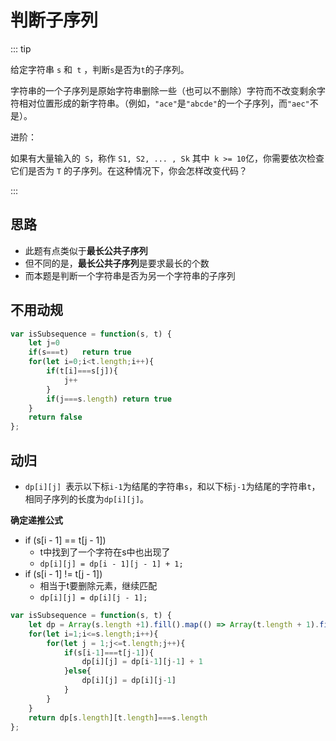 # 判断子序列

::: tip

给定字符串 `s` 和` t` ，判断` s `是否为` t `的子序列。

字符串的一个子序列是原始字符串删除一些（也可以不删除）字符而不改变剩余字符相对位置形成的新字符串。（例如，`"ace"`是`"abcde"`的一个子序列，而`"aec"`不是）。

进阶：

如果有大量输入的` S`，称作 `S1, S2, ... , Sk` 其中` k >= 10`亿，你需要依次检查它们是否为 `T` 的子序列。在这种情况下，你会怎样改变代码？

:::

## 思路

- 此题有点类似于**最长公共子序列**
- 但不同的是，**最长公共子序列**是要求最长的个数
- 而本题是判断一个字符串是否为另一个字符串的子序列

## 不用动规

```js
var isSubsequence = function(s, t) {
    let j=0
    if(s===t)   return true
    for(let i=0;i<t.length;i++){
        if(t[i]===s[j]){
            j++
        }
        if(j===s.length) return true
    }
    return false
};
```

## 动归

- `dp[i][j] `表示以下标`i-1`为结尾的字符串`s`，和以下标`j-1`为结尾的字符串`t`，相同子序列的长度为`dp[i][j]`。

**确定递推公式**

- if (s[i - 1] == t[j - 1])
  - t中找到了一个字符在s中也出现了
  - `dp[i][j] = dp[i - 1][j - 1] + 1;`
- if (s[i - 1] != t[j - 1])
  - 相当于t要删除元素，继续匹配
  - `dp[i][j] = dp[i][j - 1];`

```js
var isSubsequence = function(s, t) {
    let dp = Array(s.length +1).fill().map(() => Array(t.length + 1).fill(0))
    for(let i=1;i<=s.length;i++){
        for(let j = 1;j<=t.length;j++){
            if(s[i-1]===t[j-1]){
                dp[i][j] = dp[i-1][j-1] + 1
            }else{
                dp[i][j] = dp[i][j-1]
            }
        }
    }
    return dp[s.length][t.length]===s.length
};
```

